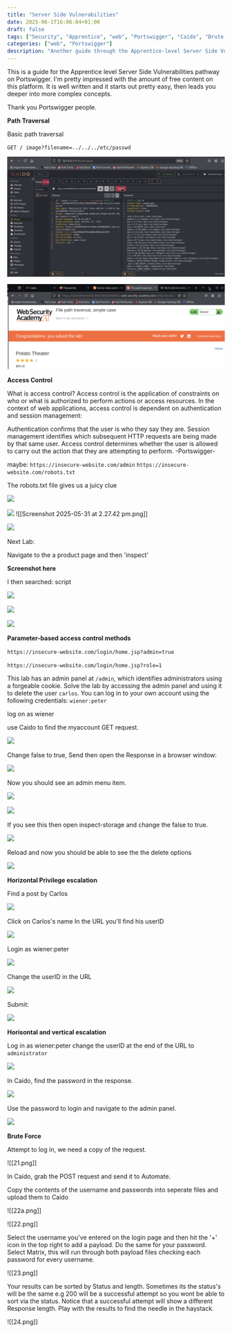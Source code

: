 ```yaml
---
title: "Server Side Vulnerabilities"
date: 2025-06-1T16:06:04+01:00
draft: false
tags: ["Security", "Apprentice", "web", "Portswigger", "Caido", "Brute Force", "Path Traversal"]
categories: ["web", "Portswigger"]
description: "Another guide through the Apprentice-level Server Side Vulnerabilities pathway on PortSwigger. Covers practical labs and techniques for path traversal, access control, privilege escalation, and brute force attacks, with step-by-step walkthroughs and tips for using tools like Caido."
---
```


This is a guide for the Apprentice level Server Side Vulnerabilities pathway on Portswigger.  I'm pretty impressed with the amount of free content on this platform. It is well written and it starts out pretty easy, then leads you deeper into more complex concepts. 

Thank you Portswigger people. 

**Path Traversal**

Basic path traversal 
```
GET / image?filename=../../../etc/passwd
```

![](1.png)

![](2.png)

**Access Control**

What is access control?
Access control is the application of constraints on who or what is authorized to perform actions or access resources. In the context of web applications, access control is dependent on authentication and session management:

Authentication confirms that the user is who they say they are.
Session management identifies which subsequent HTTP requests are being made by that same user.
Access control determines whether the user is allowed to carry out the action that they are attempting to perform. -Portswigger-

maybe: 
```https://insecure-website.com/admin```
```https://insecure-website.com/robots.txt```

The robots.txt file gives us a juicy clue

![](3.png)


![](4.png)
![[Screenshot 2025-05-31 at 2.27.42 pm.png]]

![](5.png)


Next Lab:

Navigate to the a product page and then 'inspect'

**Screenshot here** 

I then searched: script

![](6.png)

![](7.png)


![](8.png)

**Parameter-based access control methods**

```https://insecure-website.com/login/home.jsp?admin=true```

```https://insecure-website.com/login/home.jsp?role=1```

This lab has an admin panel at `/admin`, which identifies administrators using a forgeable cookie.
Solve the lab by accessing the admin panel and using it to delete the user `carlos`.
You can log in to your own account using the following credentials: `wiener:peter`

log on as wiener

use Caido to find the myaccount GET request.

![](9.png)

Change false to true, Send then open the Response in a browser window:

![](10.png)

Now you should see an admin menu item.

![](11.png)

![](12.png)

If you see this then open inspect-storage and change the false to true.

![](13.png)

Reload and now you should be able to see the the delete options

![](15.png)

**Horizontal Privilege escalation**

Find a post by Carlos

![](15.png)

Click on Carlos's name 
In the URL you'll find his userID

![](16.png)

Login as wiener:peter

![](17.png)

Change the userID in the URL

![](18.png)

Submit:

![](19.png)

**Horisontal and vertical escalation**

Log in as wiener:peter
change the userID at the end of the URL to `administrator`

![](20.png)

In Caido, find the password in the response.

![](20a.png)

Use the password to login and navigate to the admin panel. 

![](20b.png)

**Brute Force**

Attempt to log in, we need a copy of the request.

![[21.png]]

In Caido, grab the POST request and send it to Automate.

Copy the contents of the username and passwords into seperate files and upload them to Caido 

![[22a.png]]

![[22.png]]

Select the username you've entered on the login page and then hit the '+' icon in the top right to add a payload. Do the same for your password. Select Matrix, this will run through both payload files checking each password for every username.  

![[23.png]]

Your results can be sorted by Status and length. Sometimes its the status's will be the same e.g 200 will be a successful attempt so you wont be able to sort via the status. Notice that a successful attempt will show a different Response length. Play with the results to find the needle in the haystack. 

![[24.png]]

